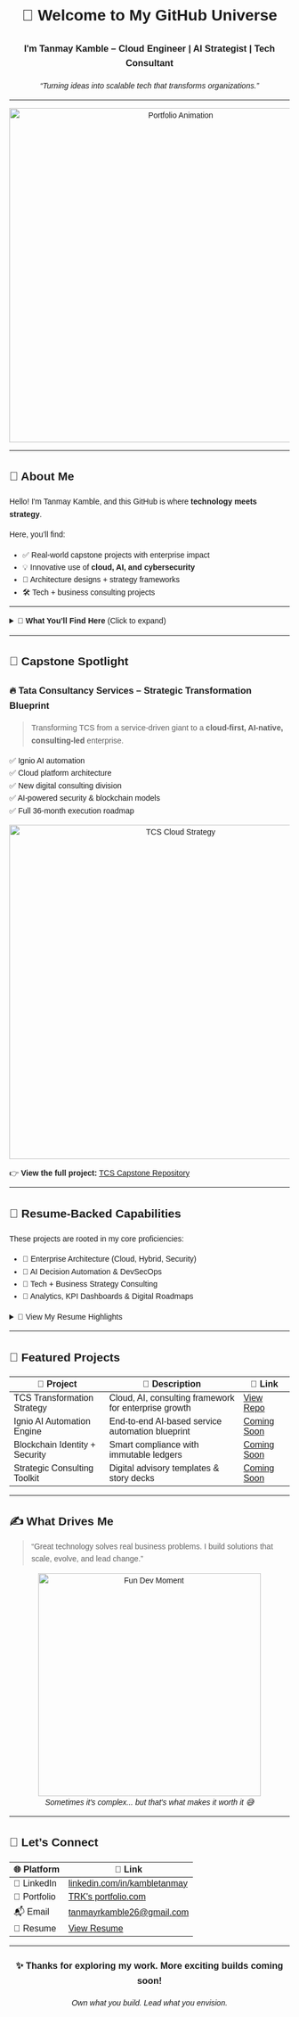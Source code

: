 <!-- Load Poppins font -->
<link href="https://fonts.googleapis.com/css2?family=Poppins&display=swap" rel="stylesheet">
<div style="font-family: 'Poppins', sans-serif; line-height: 1.6;">

<h1 align="center">🚀 Welcome to My GitHub Universe</h1>
<h3 align="center">I'm <strong>Tanmay Kamble</strong> – Cloud Engineer | AI Strategist | Tech Consultant</h3>
<p align="center"><i>“Turning ideas into scalable tech that transforms organizations.”</i></p>

---

<p align="center">
  <img src="https://cdn.dribbble.com/userupload/23732964/file/original-52e3645d2c0899d32a1862b5a12d818e.gif" alt="Portfolio Animation" width="600"/>
</p>

---

## 📌 About Me

Hello! I'm Tanmay Kamble, and this GitHub is where **technology meets strategy**.

Here, you’ll find:
- ✅ Real-world capstone projects with enterprise impact
- 💡 Innovative use of **cloud, AI, and cybersecurity**
- 🧭 Architecture designs + strategy frameworks
- 🛠️ Tech + business consulting projects

---

<details>
<summary>🎯 <strong>What You’ll Find Here</strong> (Click to expand)</summary>

### 💼 Professional Projects
| Category                    | Highlights                                                                 |
|----------------------------|---------------------------------------------------------------------------|
| ☁️ Cloud & DevOps          | Hybrid cloud models, DevSecOps flows, infrastructure audits               |
| 🤖 AI & Automation         | Ignio-powered process automation, AI-based compliance bots                |
| 🔐 Cybersecurity & Blockchain | Zero-trust security, identity mgmt, blockchain-enabled audit trails       |
| 📈 Strategic Consulting     | Digital advisory decks, transformation roadmaps, SWOT/PESTELI analysis    |
| 📊 Dashboards & BI         | KPI analytics, data visualization, tech adoption metrics                  |

</details>

---

## 📘 Capstone Spotlight

### 🔥 Tata Consultancy Services – Strategic Transformation Blueprint

> Transforming TCS from a service-driven giant to a **cloud-first, AI-native, consulting-led** enterprise.  

✅ Ignio AI automation  
✅ Cloud platform architecture  
✅ New digital consulting division  
✅ AI-powered security & blockchain models  
✅ Full 36-month execution roadmap

<p align="center">
  <img src="https://odidor.co/assets/img/services/Enterprisesolutions/cloud.gif" alt="TCS Cloud Strategy" width="600"/>
</p>

👉 **View the full project:** [TCS Capstone Repository](#)

---

## 🧾 Resume-Backed Capabilities

These projects are rooted in my core proficiencies:

- 🔧 Enterprise Architecture (Cloud, Hybrid, Security)
- 🧠 AI Decision Automation & DevSecOps
- 💬 Tech + Business Strategy Consulting
- 🧮 Analytics, KPI Dashboards & Digital Roadmaps

<details>
<summary>📄 View My Resume Highlights</summary>

**Role**: Technology Strategist / Cloud Engineer  
**Focus**: Cloud Systems • AI Architecture • Consulting Practice Development  
**Certifications**: (e.g., AWS, Azure, Google Cloud – insert if available)  
**Key Tools**: Git, Kubernetes, Terraform, Python, Power BI, Figma  

</details>

---

## 📂 Featured Projects

| 🚀 Project                              | 💬 Description                                         | 🔗 Link               |
|----------------------------------------|--------------------------------------------------------|-----------------------|
| TCS Transformation Strategy            | Cloud, AI, consulting framework for enterprise growth  | [View Repo](#)        |
| Ignio AI Automation Engine             | End-to-end AI-based service automation blueprint       | [Coming Soon](#)      |
| Blockchain Identity + Security         | Smart compliance with immutable ledgers                | [Coming Soon](#)      |
| Strategic Consulting Toolkit           | Digital advisory templates & story decks               | [Coming Soon](#)      |

---

## ✍️ What Drives Me

> “Great technology solves real business problems. I build solutions that scale, evolve, and lead change.”

<p align="center">
  <img src="https://media.tenor.com/GopcJIF_Y98AAAAM/lost-kermit.gif" alt="Fun Dev Moment" width="400"/>
  <br><i>Sometimes it's complex... but that's what makes it worth it 😅</i>
</p>

---

## 🔗 Let’s Connect

| 🌐 Platform    | 📍 Link                              |
|---------------|--------------------------------------|
| 🧳 LinkedIn    | [linkedin.com/in/kambletanmay](https://linkedin.com) |
| 🧠 Portfolio   | [TRK's portfolio.com](https://trk.framer.website/)   |
| 📬 Email       | tanmayrkamble26@gmail.com               |
| 📄 Resume      | [View Resume](https://drive.google.com/file/d/1O0Pt4Hjem1efl7hxJpDBSGhjdQI6ykLj/view) |

---

<h3 align="center">✨ Thanks for exploring my work. More exciting builds coming soon!</h3>
<p align="center"><i>Own what you build. Lead what you envision.</i></p>

</div>
